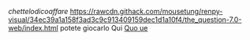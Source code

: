 *chettelodicoaffare*
https://rawcdn.githack.com/mousetung/renpy-visual/34ec39a1a158f3ad3c9c913409159dec1d1a10f4/the_question-7.0-web/index.html
potete giocarlo Qui [Quo ue](https://rawcdn.githack.com/mousetung/renpy-visual/34ec39a1a158f3ad3c9c913409159dec1d1a10f4/the_question-7.0-web/index.html)
